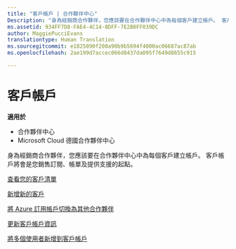 ```yaml
---
title: "客戶帳戶 | 合作夥伴中心"
Description: "身為經銷商合作夥伴，您應該要在合作夥伴中心中為每個客戶建立帳戶。 客戶帳戶將會是您銷售訂閱、帳單及提供支援的起點。"
ms.assetid: 934FF7D8-FAE4-4C14-8DFF-7E2B0FF039DC
author: MaggiePucciEvans
translationtype: Human Translation
ms.sourcegitcommit: e1825890f208a90b9b5694f4000ac06687ac87ab
ms.openlocfilehash: 2ae199d7accec066d8437da095f7649d8655c915

---
```


# 客戶帳戶

**適用於**

-  合作夥伴中心
-  Microsoft Cloud 德國合作夥伴中心

身為經銷商合作夥伴，您應該要在合作夥伴中心中為每個客戶建立帳戶。 客戶帳戶將會是您銷售訂閱、帳單及提供支援的起點。

[查看您的客戶清單](see-your-customer-list.md)

[新增新的客戶](add-a-new-customer.md)

[將 Azure 訂用帳戶切換為其他合作夥伴](switch-azure-subscriptions-to-a-different-partner.md)

[更新客戶帳戶資訊](update-customer-account-info.md)

[將多個使用者新增到客戶帳戶](adding-multiple-users-to-a-customer-account.md)

 

 






<!--HONumber=Jan17_HO2-->


